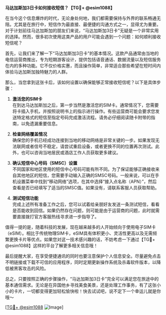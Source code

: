 **马达加斯加3日卡如何接收短信？【TG💪+ @esim1088】**

在当今这个信息爆炸的时代，无论身处何地，我们都需要保持与外界的联系畅通无阻。尤其是在旅行中，短信作为最直接、最便捷的沟通方式之一，显得尤为重要。对于计划前往马达加斯加的朋友们来说，“马达加斯加3日卡”无疑是一个非常实用的选择。然而，很多初次使用这类产品的用户可能会遇到一个问题：如何顺利接收短信呢？

首先，让我们来了解一下“马达加斯加3日卡”的基本情况。这款产品通常由当地的电信运营商推出，专为短期游客设计，提供包括语音通话、数据流量以及短信服务在内的多种功能。它不仅价格实惠，而且操作简单，非常适合那些希望在短时间内体验马达加斯加独特魅力的人群。

那么，当您拿到这张卡后，该如何设置以确保能够正常接收短信呢？以下是具体步骤：

1. **激活您的SIM卡**  
   在到达马达加斯加之后，第一步当然是激活您的SIM卡。通常情况下，您需要将卡插入手机，并按照说明书上的指示进行操作。有些运营商可能会要求您发送特定格式的短信至指定号码完成激活流程。请务必仔细阅读随卡附带的指南，以免遗漏重要信息。

2. **检查网络覆盖情况**  
   确保您的手机已经成功连接到当地的移动网络是非常关键的一步。如果发现无法联网或者信号不稳定，请尝试重启设备，或者更换不同的位置再次测试。此外，也可以咨询当地居民或酒店工作人员获取更多建议。

3. **确认短信中心号码（SMSC）设置**  
   不同国家和地区使用的短信中心号码可能有所不同。为了保证能够正确接收来自其他地区的短信，您需要手动输入正确的SMSC号码。一般来说，可以在手机设置菜单中找到“移动网络”选项，在其中选择“接入点名称（APN）”，然后查看是否已经填写了适当的SMSC值。如果没有，请联系客服人员获取帮助。

4. **测试短信功能**  
   完成上述所有准备工作之后，您可以试着给亲朋好友发送一条测试短信，看看是否能收到回信。如果仍然存在问题，则可能是由于运营商的问题，此时就需要直接拨打官方客服热线寻求进一步指导了。

值得一提的是，随着科技的发展，现在越来越多的人开始倾向于使用电子SIM卡（eSIM）。相比于传统物理SIM卡，eSIM具有体积更小、灵活性更高以及无需频繁更换卡片等优点。如果您对这一技术感兴趣的话，不妨考虑一下通过【TG💪+ @esim1088】这样的平台了解更多相关信息哦！

最后提醒大家，在享受便捷通讯的同时也要注意保护个人信息安全。尽量避免点击不明链接或下载不可信的应用程序，同时定期更新操作系统及杀毒软件版本，以降低被黑客攻击的风险。

总之，只要按照正确的步骤操作，“马达加斯加3日卡”完全可以满足您在旅途中的基本通信需求。无论是在异国他乡寻找美食美景，还是处理工作事务，有了这张小小的卡片，一切都变得更加轻松愉快啦！快去试试吧，说不定下一个幸运儿就是你哦～

[[TG💪+ @esim1088](https://t.me/s/esim1088) ![Image](https://i.postimg.cc/4NQfJmqS/Snipaste-2025-05-13-00-14-12.png)]